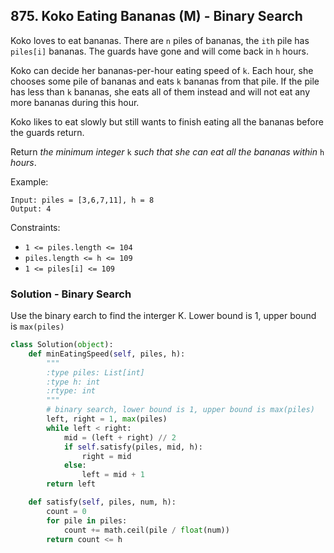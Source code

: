 ## 875. Koko Eating Bananas (M) - Binary Search

Koko loves to eat bananas. There are `n` piles of bananas, the `ith` pile has `piles[i]` bananas. The guards have gone and will come back in `h` hours.

Koko can decide her bananas-per-hour eating speed of `k`. Each hour, she chooses some pile of bananas and eats `k` bananas from that pile. If the pile has less than `k` bananas, she eats all of them instead and will not eat any more bananas during this hour.

Koko likes to eat slowly but still wants to finish eating all the bananas before the guards return.

Return *the minimum integer* `k` *such that she can eat all the bananas within* `h` *hours*.

Example:

```
Input: piles = [3,6,7,11], h = 8
Output: 4
```

Constraints:

- `1 <= piles.length <= 104`
- `piles.length <= h <= 109`
- `1 <= piles[i] <= 109`

### Solution - Binary Search

Use the binary earch to find the interger K. Lower bound is 1, upper bound is `max(piles)`

```python
class Solution(object):
    def minEatingSpeed(self, piles, h):
        """
        :type piles: List[int]
        :type h: int
        :rtype: int
        """
        # binary search, lower bound is 1, upper bound is max(piles)
        left, right = 1, max(piles)
        while left < right:
            mid = (left + right) // 2
            if self.satisfy(piles, mid, h):
                right = mid
            else:
                left = mid + 1 
        return left

    def satisfy(self, piles, num, h):
        count = 0
        for pile in piles:
            count += math.ceil(pile / float(num))
        return count <= h
```

